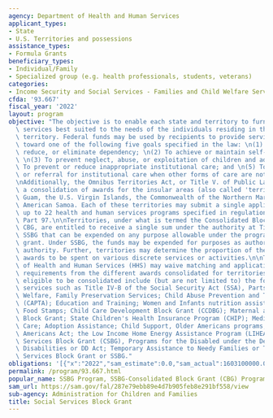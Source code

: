 ```yaml
---
agency: Department of Health and Human Services
applicant_types:
- State
- U.S. Territories and possessions
assistance_types:
- Formula Grants
beneficiary_types:
- Individual/Family
- Specialized group (e.g. health professionals, students, veterans)
categories:
- Income Security and Social Services - Families and Child Welfare Services
cfda: '93.667'
fiscal_year: '2022'
layout: program
objective: "The objective is to enable each state and territory to furnish social\
  \ services best suited to the needs of the individuals residing in the state or\
  \ territory. Federal funds may be used by recipients to provide services directed\
  \ toward one of the following five goals specified in the law: \n(1) To prevent,\
  \ reduce, or eliminate dependency; \n(2) To achieve or maintain self-sufficiency;\
  \ \n(3) To prevent neglect, abuse, or exploitation of children and adults; \n(4)\
  \ To prevent or reduce inappropriate institutional care; and \n(5) To secure admission\
  \ or referral for institutional care when other forms of care are not appropriate.\n\
  \nAdditionally, the Omnibus Territories Act, or Title V. of Public Law 95-134, authorizes\
  \ a consolidation of awards for the insular areas (also called 'territories') of\
  \ Guam, the U.S. Virgin Islands, the Commonwealth of the Northern Marianas, and\
  \ American Samoa. Each of these territories may submit a single application for\
  \ up to 22 health and human services programs specified in regulation at 45 CFR\
  \ Part 97.\n\nTerritories, under what is termed the Consolidated Block Grant or\
  \ CBG, are entitled to receive a single sum under the authority at Title XX or the\
  \ SSBG that can be expended on any purpose allowable under the programs in the consolidated\
  \ grant. Under SSBG, the funds may be expended for purposes as authorized for this\
  \ authority. Further, territories may determine the proportion of the consolidated\
  \ awards to be spent on various discrete services or activities.\n\nThe U.S. Department\
  \ of Health and Human Services (HHS) may waive matching and application or reporting\
  \ requirements from the different awards consolidated for territories.\n\nPrograms\
  \ eligible to be consolidated include (but are not limited to) the following: protection\
  \ services such as Title IV-B of the Social Security Act (SSA), Parts 1 and 2, Child\
  \ Welfare, Family Preservation Services; Child Abuse Prevention and Treatment Act\
  \ (CAPTA); Education and Training; Women and Infants nutrition assistance (WIC);\
  \ Food Stamps; Child Care Development Block Grant (CCDBG); Maternal and Child Health\
  \ Block Grant; State Children's Health Insurance Program (CHIP); Medicaid; Foster\
  \ Care; Adoption Assistance; Child Support, Older Americans programs, under Older\
  \ Americans Act; the Low Income Home Energy Assistance Program (LIHEAP), the Community\
  \ Services Block Grant (CSBG), Programs for the Disabled under the Developmental\
  \ Disabilities or DD Act; Temporary Assistance to Needy Families or TANF; and Social\
  \ Services Block Grant or SSBG."
obligations: '[{"x":"2022","sam_estimate":0.0,"sam_actual":1603100000.0,"usa_spending_actual":1606931076.24},{"x":"2023","sam_estimate":1603100000.0,"sam_actual":0.0,"usa_spending_actual":1611628796.55},{"x":"2024","sam_estimate":1603100000.0,"sam_actual":0.0,"usa_spending_actual":0.0}]'
permalink: /program/93.667.html
popular_name: SSBG Program, SSBG-Consolidated Block Grant (CBG) Program
sam_url: https://sam.gov/fal/287e79ebb89e4d7b905feb8e291bf558/view
sub-agency: Administration for Children and Families
title: Social Services Block Grant
---
```


